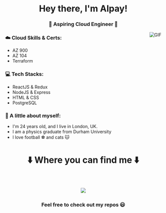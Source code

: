 <h1 align="center"> Hey there, I'm Alpay! </h1>
<h3 align="center">🚀 Aspiring Cloud Engineer 🚀</h3>

<img align="right" alt="GIF" src="https://raw.githubusercontent.com/haoruilee/haoruilee/master/pic/pusheencode.gif" />

### ☁️ Cloud Skills & Certs:
- AZ 900
- AZ 104
- Terraform

### 💻 Tech Stacks:
- ReactJS & Redux
- NodeJS & Express
- HTML & CSS
- PostgreSQL

### 👨 A little about myself:
- I'm 24 years old, and I live in London, UK.
- I am a physics graduate from Durham University
- I love football ⚽ and cats 🐱

<h1 align="center">
⬇️  Where you can find me  ⬇️
  
  <p align="center"><br/>
     <a href="https://www.linkedin.com/in/alpayhassan">
      <img src="https://img.shields.io/badge/LinkedIn-alpay--hassan-blue">
     </a>
  </p>
</h1>

<h3 align="center"><strong> Feel free to check out my repos 😃 </strong> </h3>
